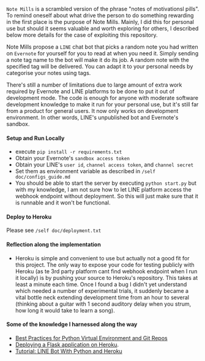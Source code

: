 `Note Mills` is a scrambled version of the phrase "notes of motivationsl pills". To remind oneself about what drive the person to do something rewarding in the first place is the purpose of Note Mills. Mainly, I did this for personal use but should it seems valuable and worth exploring for others, I described below more details for the case of exploiting this repository.

Note Mills propose a `LINE` chat bot that picks a random note you had written on `Evernote` for yourself for you to read at when you need it.
Simply sending a note tag name to the bot will make it do its job. A random note with the specified tag will be delivered.
You can adapt it to your personal needs by categorise your notes using tags.

There's still a number of limitations due to large amount of extra work required by Evernote and LINE platforms to be done to put it out of development mode.
The code is enough for anyone with moderate software development knowledge to make it run for your personal use, but it's still far from a product for general users.
It now only works on development environment. In other words, LINE's unpublished bot and Evernote's sandbox.

#### Setup and Run Locally
- execute `pip install -r requirements.txt`
- Obtain your Evernote's `sandbox access token`
- Obtain your LINE's `user id`, `channel access token`, and `channel secret`
- Set them as environment variable as described in `/self doc/configs_guide.md`
- You should be able to start the server by executing `python start.py` but with my knowledge, I am not sure how to let LINE platform access the webhook endpoint without deployment. So this will just make sure that it is runnable and it won't be functional.

#### Deploy to Heroku
Please see `/self doc/deployment.txt`

#### Reflection along the implementation
- Heroku is simple and convenient to use but actually not a good fit for this project. The only way to expose your code for testing publicly with Heroku (as te 3rd party platform cant find webhook endpoint when I run it locally) is by pushing your source to Heroku's repository. This takes at least a minute each time. Once I found a bug I didn't yet understand which needed a number of experimental trials, it suddenly became a vital bottle neck extending development time from an hour to several (thinking about a guitar with 1 second auditory delay when you strum, how long it would take to learn a song).

#### Some of the knowledge I harnessed along the way
- [Best Practices for Python Virtual Environment and Git Repos](https://libzx.so/main/learning/2016/03/13/best-practice-for-virtualenv-and-git-repos.html)
- [Deploying a Flask application on Heroku](https://medium.com/@gitaumoses4/deploying-a-flask-application-on-heroku-e509e5c76524).
- [Tutorial: LINE Bot With Python and Heroku](https://medium.com/better-programming/line-bot-with-python-and-heroku-tutorial-e8c296f3816f)
